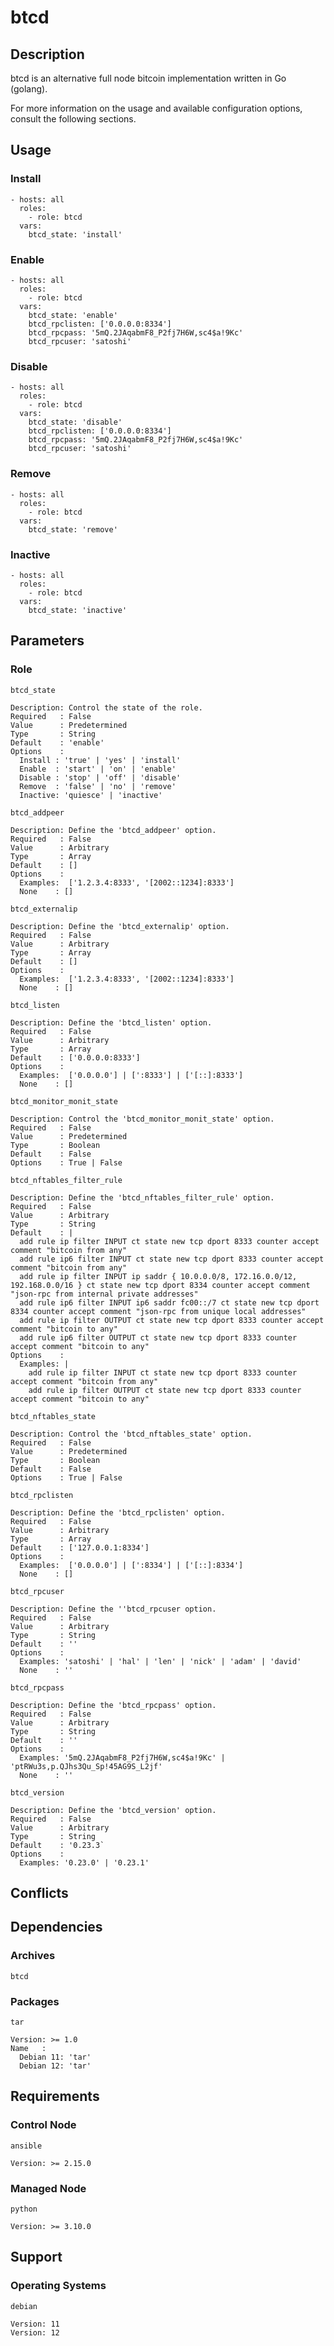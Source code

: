 # btcd

## Description

btcd is an alternative full node bitcoin implementation written in Go (golang).

For more information on the usage and available configuration options,
consult the following sections.

## Usage

### Install

```
- hosts: all
  roles:
    - role: btcd
  vars:
    btcd_state: 'install'
```

### Enable

```
- hosts: all
  roles:
    - role: btcd
  vars:
    btcd_state: 'enable'
    btcd_rpclisten: ['0.0.0.0:8334']
    btcd_rpcpass: '5mQ.2JAqabmF8_P2fj7H6W,sc4$a!9Kc'
    btcd_rpcuser: 'satoshi'
```

### Disable

```
- hosts: all
  roles:
    - role: btcd
  vars:
    btcd_state: 'disable'
    btcd_rpclisten: ['0.0.0.0:8334']
    btcd_rpcpass: '5mQ.2JAqabmF8_P2fj7H6W,sc4$a!9Kc'
    btcd_rpcuser: 'satoshi'
```

### Remove

```
- hosts: all
  roles:
    - role: btcd
  vars:
    btcd_state: 'remove'
```

### Inactive

```
- hosts: all
  roles:
    - role: btcd
  vars:
    btcd_state: 'inactive'
```

## Parameters

### Role

`btcd_state`

    Description: Control the state of the role.
    Required   : False
    Value      : Predetermined
    Type       : String
    Default    : 'enable'
    Options    :
      Install : 'true' | 'yes' | 'install'
      Enable  : 'start' | 'on' | 'enable'
      Disable : 'stop' | 'off' | 'disable'
      Remove  : 'false' | 'no' | 'remove'
      Inactive: 'quiesce' | 'inactive'

`btcd_addpeer`

    Description: Define the 'btcd_addpeer' option.
    Required   : False
    Value      : Arbitrary
    Type       : Array
    Default    : []
    Options    :
      Examples:  ['1.2.3.4:8333', '[2002::1234]:8333']
      None    : []

`btcd_externalip`

    Description: Define the 'btcd_externalip' option.
    Required   : False
    Value      : Arbitrary
    Type       : Array
    Default    : []
    Options    :
      Examples:  ['1.2.3.4:8333', '[2002::1234]:8333']
      None    : []

`btcd_listen`

    Description: Define the 'btcd_listen' option.
    Required   : False
    Value      : Arbitrary
    Type       : Array
    Default    : ['0.0.0.0:8333']
    Options    :
      Examples:  ['0.0.0.0'] | [':8333'] | ['[::]:8333']
      None    : []

`btcd_monitor_monit_state`

    Description: Control the 'btcd_monitor_monit_state' option.
    Required   : False
    Value      : Predetermined
    Type       : Boolean
    Default    : False
    Options    : True | False

`btcd_nftables_filter_rule`

    Description: Define the 'btcd_nftables_filter_rule' option.
    Required   : False
    Value      : Arbitrary
    Type       : String
    Default    : |
      add rule ip filter INPUT ct state new tcp dport 8333 counter accept comment "bitcoin from any"
      add rule ip6 filter INPUT ct state new tcp dport 8333 counter accept comment "bitcoin from any"
      add rule ip filter INPUT ip saddr { 10.0.0.0/8, 172.16.0.0/12, 192.168.0.0/16 } ct state new tcp dport 8334 counter accept comment "json-rpc from internal private addresses"
      add rule ip6 filter INPUT ip6 saddr fc00::/7 ct state new tcp dport 8334 counter accept comment "json-rpc from unique local addresses"
      add rule ip filter OUTPUT ct state new tcp dport 8333 counter accept comment "bitcoin to any"
      add rule ip6 filter OUTPUT ct state new tcp dport 8333 counter accept comment "bitcoin to any"
    Options    :
      Examples: |
        add rule ip filter INPUT ct state new tcp dport 8333 counter accept comment "bitcoin from any"
        add rule ip filter OUTPUT ct state new tcp dport 8333 counter accept comment "bitcoin to any"

`btcd_nftables_state`

    Description: Control the 'btcd_nftables_state' option.
    Required   : False
    Value      : Predetermined
    Type       : Boolean
    Default    : False
    Options    : True | False

`btcd_rpclisten`

    Description: Define the 'btcd_rpclisten' option.
    Required   : False
    Value      : Arbitrary
    Type       : Array
    Default    : ['127.0.0.1:8334']
    Options    :
      Examples:  ['0.0.0.0'] | [':8334'] | ['[::]:8334']
      None    : []

`btcd_rpcuser`

    Description: Define the ''btcd_rpcuser option.
    Required   : False
    Value      : Arbitrary
    Type       : String
    Default    : ''
    Options    :
      Examples: 'satoshi' | 'hal' | 'len' | 'nick' | 'adam' | 'david'
      None    : ''

`btcd_rpcpass`

    Description: Define the 'btcd_rpcpass' option.
    Required   : False
    Value      : Arbitrary
    Type       : String
    Default    : ''
    Options    :
      Examples: '5mQ.2JAqabmF8_P2fj7H6W,sc4$a!9Kc' | 'ptRWu3s,p.QJhs3Qu_Sp!45AG9S_L2jf'
      None    : ''

`btcd_version`

    Description: Define the 'btcd_version' option.
    Required   : False
    Value      : Arbitrary
    Type       : String
    Default    : '0.23.3`
    Options    :
      Examples: '0.23.0' | '0.23.1'

## Conflicts

## Dependencies

### Archives

`btcd`

### Packages

`tar`

    Version: >= 1.0
    Name   :
      Debian 11: 'tar'
      Debian 12: 'tar'

## Requirements

### Control Node

`ansible`

    Version: >= 2.15.0

### Managed Node

`python`

    Version: >= 3.10.0

## Support

### Operating Systems

`debian`

    Version: 11
    Version: 12
